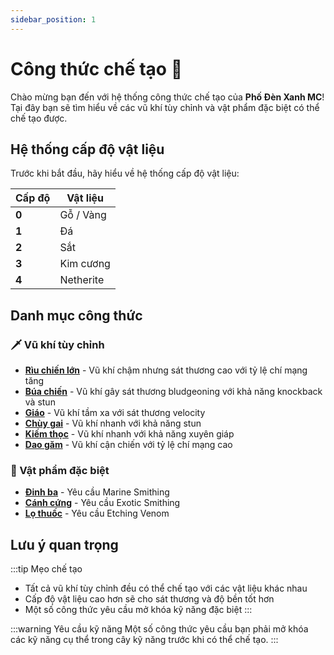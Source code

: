 ```yaml
---
sidebar_position: 1
---
```


# Công thức chế tạo 🧰

Chào mừng bạn đến với hệ thống công thức chế tạo của **Phố Đèn Xanh MC**! Tại đây bạn sẽ tìm hiểu về các vũ khí tùy chỉnh và vật phẩm đặc biệt có thể chế tạo được.

## Hệ thống cấp độ vật liệu

Trước khi bắt đầu, hãy hiểu về hệ thống cấp độ vật liệu:

| Cấp độ | Vật liệu |
|--------|----------|
| **0** | Gỗ / Vàng |
| **1** | Đá |
| **2** | Sắt |
| **3** | Kim cương |
| **4** | Netherite |

## Danh mục công thức

### 🗡️ Vũ khí tùy chỉnh
- **[Rìu chiến lớn](./great-axes)** - Vũ khí chậm nhưng sát thương cao với tỷ lệ chí mạng tăng
- **[Búa chiến](./warhammers)** - Vũ khí gây sát thương bludgeoning với khả năng knockback và stun
- **[Giáo](./spears)** - Vũ khí tầm xa với sát thương velocity
- **[Chùy gai](./morningstars)** - Vũ khí nhanh với khả năng stun
- **[Kiếm thọc](./rapiers)** - Vũ khí nhanh với khả năng xuyên giáp
- **[Dao găm](./daggers)** - Vũ khí cận chiến với tỷ lệ chí mạng cao

### 🔱 Vật phẩm đặc biệt
- **[Đinh ba](./trident)** - Yêu cầu Marine Smithing
- **[Cánh cứng](./elytra)** - Yêu cầu Exotic Smithing  
- **[Lọ thuốc](./vials)** - Yêu cầu Etching Venom

## Lưu ý quan trọng

:::tip Mẹo chế tạo
- Tất cả vũ khí tùy chỉnh đều có thể chế tạo với các vật liệu khác nhau
- Cấp độ vật liệu cao hơn sẽ cho sát thương và độ bền tốt hơn
- Một số công thức yêu cầu mở khóa kỹ năng đặc biệt
:::

:::warning Yêu cầu kỹ năng
Một số công thức yêu cầu bạn phải mở khóa các kỹ năng cụ thể trong cây kỹ năng trước khi có thể chế tạo.
:::
